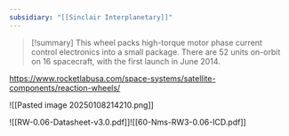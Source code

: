 ```yaml
---
subsidiary: "[[Sinclair Interplanetary]]"
---
```


>[!summary]
>This wheel packs high-torque motor phase current control electronics into a small package. There are 52 units on-orbit on 16 spacecraft, with the first launch in June 2014.

https://www.rocketlabusa.com/space-systems/satellite-components/reaction-wheels/

![[Pasted image 20250108214210.png]]

![[RW-0.06-Datasheet-v3.0.pdf]]![[60-Nms-RW3-0.06-ICD.pdf]]